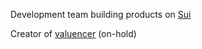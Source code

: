 Development team building products on [Sui](https://sui.io/)

Creator of [valuencer](www.valuencer.app) (on-hold)
